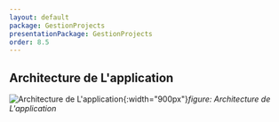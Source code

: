 ```yaml
---
layout: default
package: GestionProjects
presentationPackage: GestionProjects
order: 8.5
---
```


## Architecture de L'application

![Architecture de L'application](/lab_crud/Gestion-projets/conception/Architecture-de-l'application/images/archticture-de-application.jpg){:width="900px"}*figure: Architecture de L'application*

